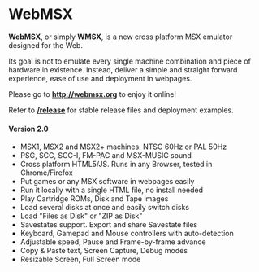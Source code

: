 # WebMSX

**WebMSX**, or simply **WMSX**, is a new cross platform MSX emulator designed for the Web.

Its goal is not to emulate every single machine combination and piece of hardware in existence. 
Instead, deliver a simple and straight forward experience, ease of use and deployment in webpages.

Please go to **http://webmsx.org** to enjoy it online!

Refer to [**/release**](https://github.com/ppeccin/WebMSX/tree/master/release) for stable release files and deployment examples.

#### Version 2.0

- MSX1, MSX2 and MSX2+ machines. NTSC 60Hz or PAL 50Hz
- PSG, SCC, SCC-I, FM-PAC and MSX-MUSIC sound
- Cross platform HTML5/JS. Runs in any Browser, tested in Chrome/Firefox
- Put games or any MSX software in webpages easily
- Run it locally with a single HTML file, no install needed
- Play Cartridge ROMs, Disk and Tape images
- Load several disks at once and easily switch disks
- Load "Files as Disk" or "ZIP as Disk"
- Savestates support. Export and share Savestate files
- Keyboard, Gamepad and Mouse controllers with auto-detection
- Adjustable speed, Pause and Frame-by-frame advance
- Copy & Paste text, Screen Capture, Debug modes
- Resizable Screen, Full Screen mode
